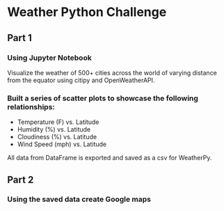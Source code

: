 # Weather Python Challenge

## Part 1
### Using Jupyter Notebook
Visualize the weather of 500+ cities across the world of varying distance from the equator using citipy and OpenWeatherAPI. 

### Built a series of scatter plots to showcase the following relationships:
* Temperature (F) vs. Latitude
* Humidity (%) vs. Latitude
* Cloudiness (%) vs. Latitude
* Wind Speed (mph) vs. Latitude

All data from DataFrame is exported and saved as a csv for WeatherPy.

## Part 2
### Using the saved data create Google maps
